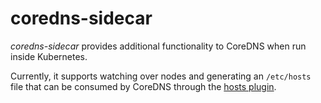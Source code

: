 # coredns-sidecar

_coredns-sidecar_ provides additional functionality to CoreDNS when run inside Kubernetes.

Currently, it supports watching over nodes and generating an `/etc/hosts` file that can be consumed by CoreDNS through the [hosts plugin](https://coredns.io/plugins/hosts/).
